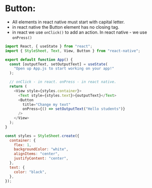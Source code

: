 # Button:

- All elements in react native must start with capital letter.
- in react native the Button element has no closing tag.
- in react we use `onClick()` to add an action. In react native - we use `onPress()`

```js
import React, { useState } from "react";
import { StyleSheet, Text, View, Button } from "react-native";

export default function App() {
  const [outputText, setOutputText] = useState(
    "Open up App.js to start working on your app!"
  );

  // onClick - in react. onPress - in react native.
  return (
    <View style={styles.container}>
      <Text style={styles.text}>{outputText}</Text>
      <Button
        title="Change my text"
        onPress={() => setOutputText("Hello students")}
      />
    </View>
  );
}

const styles = StyleSheet.create({
  container: {
    flex: 1,
    backgroundColor: "white",
    alignItems: "center",
    justifyContent: "center",
  },
  text: {
    color: "black",
  },
});
```
